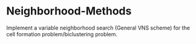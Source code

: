 # Neighborhood-Methods
 Implement a variable neighborhood search (General VNS scheme) for the cell formation problem/biclustering problem.
